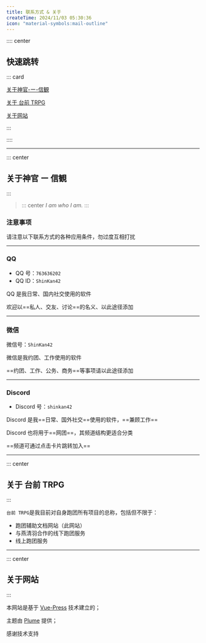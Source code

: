 ```yaml
---
title: 联系方式 & 关于
createTime: 2024/11/03 05:30:36
icon: "material-symbols:mail-outline"
---
```


:::: center

## **快速跳转**

::: card

[关于神官-ー-信観](#关于神官-ー-信観)

[关于 台前 TRPG](#关于-台前-trpg)

[关于网站](#关于网站)

:::

::::

---

::: center

## **关于神官 ー 信観**

:::

> ::: center
> *I am who I am.*
> :::

### **注意事项**

请注意以下联系方式的各种应用条件，勿过度互相打扰

---

<LinkCard title="/// PLACEHOLDER ///" href="https://qm.qq.com/q/foVPamHWfK">

### **QQ**

- QQ 号：`763636202`
- QQ ID：`ShinKan42`

QQ 是我日常、国内社交使用的软件

欢迎以==私人、交友、讨论==的名义、以此途径添加

</LinkCard>

---

<Card title="/// PLACEHOLDER ///">

### **微信**

微信号：`ShinKan42`

微信是我约团、工作使用的软件

==约团、工作、公务、商务==等事项请以此途径添加

</Card>

---

<LinkCard title="/// PLACEHOLDER ///" href="https://discord.gg/mxsEscteEX">

### **Discord**

- Discord 号：`shinkan42`

Discord 是我==日常、国外社交==使用的软件，==兼顾工作==

Discord 也将用于==网团==，其频道结构更适合分类

==频道可通过点击卡片跳转加入==

</LinkCard>

---

::: center

## **关于 台前 TRPG**

:::

`台前 TRPG`是我目前对自身跑团所有项目的总称，包括但不限于：

- 跑团辅助文档网站（此网站）
- 与燕清羽合作的线下跑团服务
- 线上跑团服务

---

::: center

## **关于网站**

:::

本网站是基于 [Vue-Press](https://ecosystem.vuejs.press/zh/) 技术建立的；

主题由 [Plume](https://theme-plume.vuejs.press/) 提供；

感谢技术支持
